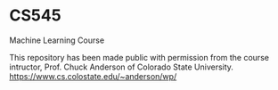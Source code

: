 # CS545
Machine Learning Course

This repository has been made public with permission from the course intructor, Prof. Chuck Anderson of Colorado State University.
https://www.cs.colostate.edu/~anderson/wp/
